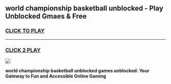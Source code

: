 
## world championship basketball unblocked - Play Unblocked Gmaes & Free
<h3>
<a href="https://news.freeplayer.one?title=world_championship_basketball_unblocked&ref=16F">CLICK TO PLAY</a></h3>
<hr>

<h3>
<a href="https://news.freeplayer.one?title=world_championship_basketball_unblocked&ref=16F">CLICK 2 PLAY</a>
  
</h3>

<a href="https://news.freeplayer.one?title=world_championship_basketball_unblocked&ref=16F/"><img src="https://clearcache.store/games.png"></a>


**world championship basketball unblocked games unblocked: Your Gateway to Fun and Accessible Online Gaming**
